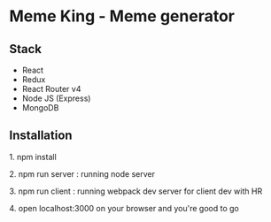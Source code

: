
<h1> Meme King - Meme generator </h1>


<h2> Stack </h2>

<ul>
    <li> React </li>
    <li> Redux </li>
    <li> React Router v4 </li>
    <li> Node JS (Express) </li>
    <li> MongoDB</li>
</ul>


<h2> Installation </h2>

<p> 1. npm install </p>
<p> 2. npm run server : running node server </p>
<p> 3. npm run client : running webpack dev server for client dev with HR </p>
<p> 4. open localhost:3000 on your browser and you're good to go </p>